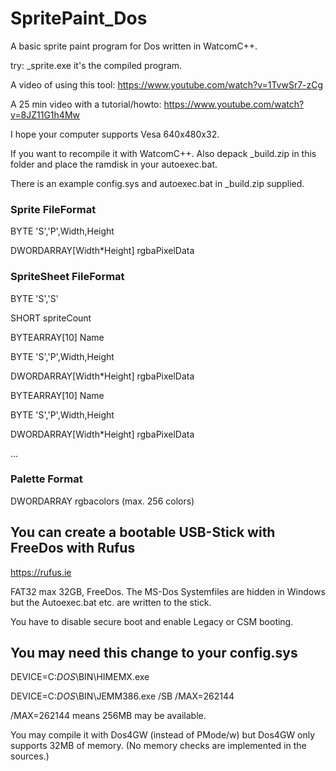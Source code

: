 # SpritePaint_Dos
A basic sprite paint program for Dos written in WatcomC++.

try: _sprite.exe it's the compiled program.

A video of using this tool: https://www.youtube.com/watch?v=1TvwSr7-zCg

A 25 min video with a tutorial/howto: https://www.youtube.com/watch?v=8JZ11G1h4Mw

I hope your computer supports Vesa 640x480x32.

If you want to recompile it with WatcomC++. Also depack _build.zip in this folder and place the ramdisk in your autoexec.bat.

There is an example config.sys and autoexec.bat in _build.zip supplied.

### Sprite FileFormat
BYTE 'S','P',Width,Height

DWORDARRAY[Width*Height] rgbaPixelData

### SpriteSheet FileFormat
BYTE 'S','S'

SHORT spriteCount

BYTEARRAY[10] Name

BYTE 'S','P',Width,Height

DWORDARRAY[Width*Height] rgbaPixelData

BYTEARRAY[10] Name

BYTE 'S','P',Width,Height

DWORDARRAY[Width*Height] rgbaPixelData

...

### Palette Format

DWORDARRAY rgbacolors (max. 256 colors)

## You can create a bootable USB-Stick with FreeDos with Rufus

https://rufus.ie

FAT32 max 32GB, FreeDos. The MS-Dos Systemfiles are hidden in Windows but the Autoexec.bat etc. are written to the stick.

You have to disable secure boot and enable Legacy or CSM booting.

## You may need this change to your config.sys

DEVICE=C:_DOS_\BIN\HIMEMX.exe

DEVICE=C:_DOS_\BIN\JEMM386.exe /SB /MAX=262144

/MAX=262144 means 256MB may be available.

You may compile it with Dos4GW (instead of PMode/w) but Dos4GW only supports 32MB of memory. (No memory checks are implemented in the sources.)
